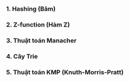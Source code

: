 ### 1. Hashing (Băm)
### 2. Z-function (Hàm Z)
### 3. Thuật toán Manacher
### 4. Cây Trie
### 5. Thuật toán KMP (Knuth-Morris-Pratt)